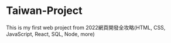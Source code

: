 # Taiwan-Project
This is my first web project from 2022網頁開發全攻略(HTML, CSS, JavaScript, React, SQL, Node, more)
